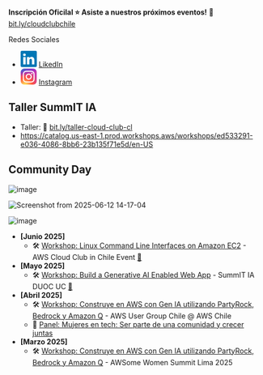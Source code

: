 **Inscripción Oficilal ⭐ Asiste a nuestros próximos eventos!** 🔗 [bit.ly/cloudclubchile](https://bit.ly/cloudclubchile)

Redes Sociales
- ![image](https://github.com/CLorant/readme-social-icons/raw/main/small/filled/linkedin.svg) [LikedIn](https://www.linkedin.com/company/103078216/)
- ![image](https://github.com/CLorant/readme-social-icons/blob/main/small/filled/instagram.svg) [Instagram](https://www.instagram.com/cloudclubchile/)

## Taller SummIT IA
- Taller: 🔗 [bit.ly/taller-cloud-club-cl](https://bit.ly/taller-cloud-club-cl)
- https://catalog.us-east-1.prod.workshops.aws/workshops/ed533291-e036-4086-8bb6-23b135f71e5d/en-US
  
## Community Day
![image](https://github.com/user-attachments/assets/fcfc1362-5997-476d-8422-b4414b5665e3)
   
![Screenshot from 2025-06-12 14-17-04](https://github.com/user-attachments/assets/0c1b7d12-debb-4cf2-9db1-eb7409b8e27c)

![image](https://github.com/user-attachments/assets/86164702-104e-44bd-b5da-1af5ed973c14)

- **[Junio 2025]**
   - 🛠️ [Workshop: Linux Command Line Interfaces on Amazon EC2](https://catalog.us-east-1.prod.workshops.aws/workshops/2a7e0f7b-db1c-45dd-86f9-1a5556724074/en-US/section-4) - AWS Cloud Club in Chile Event [🔗](https://www.meetup.com/aws-cloud-club-in-chile/events/307700838/?eventOrigin=group_events_list)
- **[Mayo 2025]**
   - 🛠️ [Workshop: Build a Generative AI Enabled Web App](https://catalog.us-east-1.prod.workshops.aws/workshops/ed533291-e036-4086-8bb6-23b135f71e5d/en-US) - SummIT IA DUOC UC [🔗](https://www.duoc.cl/summit-ia/)
- **[Abril 2025]**
   - 🛠️ [Workshop: Construye en AWS con Gen IA utilizando PartyRock, Bedrock y Amazon Q](https://www.meetup.com/aws-user-group-chile/events/305815597/?eventOrigin=group_past_events) - AWS User Group Chile @ AWS Chile
   - 💬 [Panel: Mujeres en tech: Ser parte de una comunidad y crecer juntas](https://www.meetup.com/aws-user-group-chile/events/306781690/?eventOrigin=group_past_events)
- **[Marzo 2025]**
   - 🛠️ [Workshop: Construye en AWS con Gen IA utilizando PartyRock, Bedrock y Amazon Q](https://www.meetup.com/aws-user-group-chile/events/305815597/?eventOrigin=group_past_events) - AWSome Women Summit Lima 2025
